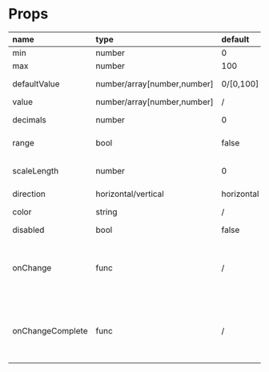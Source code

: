
# Props

 name | type | default | description
 :---- | :---- | :------- | :-----------
 min | number | 0 | min value in process bar.
 max | number | 100 | max value in process bar.
 defaultValue | number/array[number,number] | 0/[0,100] | default value, value must be between min and max.
 value | number/array[number,number] | / | value in process bar.
 decimals | number | 0 | number of decimal places for value.
 range | bool | false |  range choose, "defaultValue" must be an array
 scaleLength | number | 0 | scale choose, value "0" means "no scale", "defaultValue" must be a multiple of "scaleLength".
direction | horizontal/vertical | horizontal | 
color | string | / | custom color for process bar, support HEX, RGB(RGBA), HSL.
disabled | bool | false |
onChange | func | / | Callback fired when the value is changed.<br>__Signature:__ <br> function(value: number/array[number,number]) => void
onChangeComplete | func | / | Callback fired when the value is changed completely.<br>__Signature:__ <br> function(value: number/array[number,number]) => void
